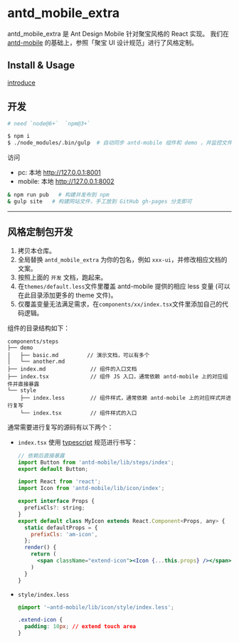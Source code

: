 # antd_mobile_extra

antd_mobile_extra 是 Ant Design Mobile 针对聚宝风格的 React 实现。
我们在 [antd-mobile](http://mobile.ant.design/) 的基础上，参照「聚宝 UI 设计规范」进行了风格定制。

## Install & Usage

[introduce](docs/react/introduce.md)

## 开发

```sh
# need `node@6+`  `npm@3+`

$ npm i
$ ./node_modules/.bin/gulp  # 自动同步 antd-mobile 组件和 demo ，并监控文件变化（注意过程中的提示）
```

访问 

- pc: 本地 http://127.0.0.1:8001 
- mobile: 本地 http://127.0.0.1:8002 

```sh
& npm run pub   # 构建并发布到 npm
& gulp site   # 构建网站文件，手工放到 GitHub gh-pages 分支即可
```

---

## 风格定制包开发

1. 拷贝本仓库。
2. 全局替换 `antd_mobile_extra` 为你的包名，例如 `xxx-ui`，并修改相应文档的文案。
3. 按照上面的 `开发` 文档，跑起来。
4. 在`themes/default.less`文件里覆盖 antd-mobile 提供的相应 less 变量 (可以在此目录添加更多的 theme 文件)。
5. 仅覆盖变量无法满足需求，在`components/xx/index.tsx`文件里添加自己的代码逻辑。

组件的目录结构如下：

```
components/steps
├── demo
│   ├── basic.md         // 演示文档，可以有多个
│   └── another.md
├── index.md              // 组件的入口文档
├── index.tsx             // 组件 JS 入口，通常依赖 antd-mobile 上的对应组件并直接暴露
└── style
    ├── index.less        // 组件样式，通常依赖 antd-mobile 上的对应样式并进行复写
    └── index.tsx         // 组件样式的入口
```

通常需要进行复写的源码有以下两个：

- `index.tsx` 使用 [typescript](http://typescriptlang.org/) 规范进行书写：

  ```jsx
  // 依赖后直接暴露
  import Button from 'antd-mobile/lib/steps/index';
  export default Button;
  ```

  ```jsx
  import React from 'react';
  import Icon from 'antd-mobile/lib/icon/index';

  export interface Props {
    prefixCls?: string;
  }
  export default class MyIcon extends React.Component<Props, any> {
    static defaultProps = {
      prefixCls: 'am-icon',
    };
    render() {
      return (
        <span className="extend-icon"><Icon {...this.props} /></span>
      )
    }
  }
  ```

- `style/index.less`

  ```css
  @import '~antd-mobile/lib/icon/style/index.less';

  .extend-icon {
    padding: 10px; // extend touch area
  }
  ```
